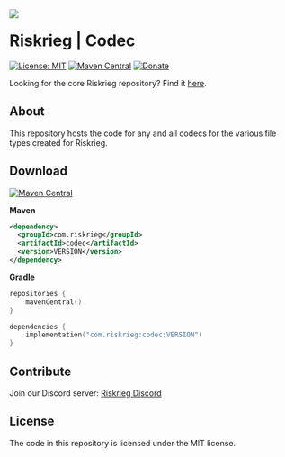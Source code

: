 <img src="https://user-images.githubusercontent.com/45483768/143955773-61ec00b4-47ca-4973-a013-35aaaf7f1f65.png" align="left"/>

# Riskrieg | Codec

[![License: MIT](https://img.shields.io/badge/License-MIT-white.svg)](https://github.com/Riskrieg/map/blob/main/LICENSE)
[![Maven Central](https://img.shields.io/maven-central/v/com.riskrieg/codec.svg?label=Maven%20Central)](https://search.maven.org/search?q=g:%22com.riskrieg%22%20AND%20a:%22codec%22)
[![Donate](https://img.shields.io/badge/Donate-PayPal-lightgreen.svg)](https://paypal.me/aaronjyoder)

Looking for the core Riskrieg repository? Find it [here](https://github.com/Riskrieg/core).

## About

This repository hosts the code for any and all codecs for the various file types created for Riskrieg.

## Download
[![Maven Central](https://img.shields.io/maven-central/v/com.riskrieg/codec.svg?label=Maven%20Central)](https://search.maven.org/search?q=g:%22com.riskrieg%22%20AND%20a:%22codec%22)

**Maven**
```xml
<dependency>
  <groupId>com.riskrieg</groupId>
  <artifactId>codec</artifactId>
  <version>VERSION</version>
</dependency>
```

**Gradle**
```kotlin
repositories {
    mavenCentral()
}

dependencies {
    implementation("com.riskrieg:codec:VERSION")
}
```

## Contribute

Join our Discord server: [Riskrieg Discord](https://discord.gg/weU8jYDbW4)

## License

The code in this repository is licensed under the MIT license.
